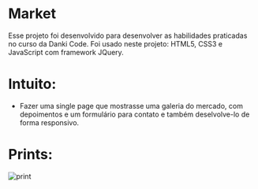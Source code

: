 # Market
Esse projeto foi desenvolvido para desenvolver as habilidades praticadas no curso da Danki Code.
Foi usado neste projeto: HTML5, CSS3 e JavaScript com framework JQuery.

# Intuito:
- Fazer uma single page que mostrasse uma galeria do mercado, com depoimentos e um formulário para contato e também deselvolve-lo de forma responsivo.

# Prints:

![print](https://user-images.githubusercontent.com/51682452/73271416-4fb45a00-41bf-11ea-8871-872490c6158a.png)







